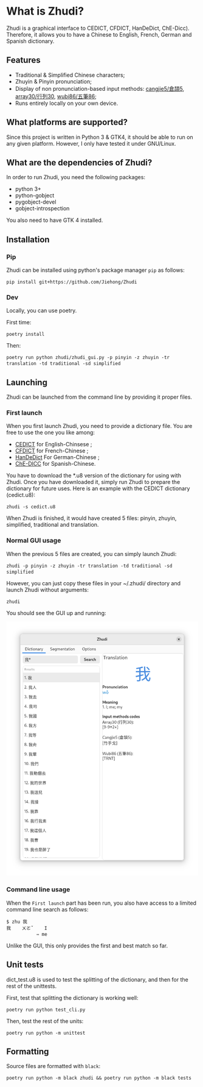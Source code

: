 # What is Zhudi?
Zhudi is a graphical interface to CEDICT, CFDICT, HanDeDict, ChE-Dicc). Therefore, it allows you to have a Chinese to English, French, German and Spanish dictionary.

## Features

- Traditional & Simplified Chinese characters;
- Zhuyin & Pinyin pronunciation;
- Display of non pronunciation-based input methods: [cangjie5/倉頡5](https://en.wikipedia.org/wiki/Cangjie_input_method), [array30/行列30](https://zh.wikipedia.org/wiki/%E8%A1%8C%E5%88%97%E8%BC%B8%E5%85%A5%E6%B3%95), [wubi86/五筆86](https://en.wikipedia.org/wiki/Wubi_method);
- Runs entirely locally on your own device.

## What platforms are supported?

Since this project is written in Python 3 & GTK4, it should be able to run on any given platform. However, I only have tested it under GNU/Linux.


## What are the dependencies of Zhudi?

In order to run Zhudi, you need the following packages:
* python 3+
* python-gobject
* pygobject-devel
* gobject-introspection

You also need to have GTK 4 installed.

## Installation

### Pip

Zhudi can be installed using python's package manager `pip` as follows:

    pip install git+https://github.com/Jiehong/Zhudi

### Dev

Locally, you can use poetry.

First time:

    poetry install

Then:

    poetry run python zhudi/zhudi_gui.py -p pinyin -z zhuyin -tr translation -td traditional -sd simplified

## Launching

Zhudi can be launched from the command line by providing it proper files.

### First launch
When you first launch Zhudi, you need to provide a dictionary file. You are free to use the one you like among:
* [CEDICT](http://www.mdbg.net/chindict/chindict.php?page=cedict) for English-Chinsese ;
* [CFDICT](http://www.chine-informations.com/chinois/open/CFDICT/) for French-Chinese ;
* [HanDeDict](http://www.handedict.de/chinesisch_deutsch.php) For German-Chinese ;
* [ChE-DICC](http://cc-chedicc.wikispaces.com/) for Spanish-Chinese.

You have to download the *.u8 version of the dictionary for using with Zhudi. Once you have downloaded it, simply run Zhudi to prepare the dictionary for future uses. Here is an example with the CEDICT dictionary (cedict.u8):

    zhudi -s cedict.u8

When Zhudi is finished, it would have created 5 files: pinyin, zhuyin, simplified, traditional and translation.

### Normal GUI usage
When the previous 5 files are created, you can simply launch Zhudi:

    zhudi -p pinyin -z zhuyin -tr translation -td traditional -sd simplified

However, you can just copy these files in your ~/.zhudi/ directory and launch Zhudi without arguments:

    zhudi

You should see the GUI up and running:

![GUI screenshot](gui_screenshot.png)

### Command line usage
When the `First launch` part has been run, you also have access to a limited command line search as follows:

    $ zhu 我
    我    ㄨㄛˇ    I
               ⇾ me

Unlike the GUI, this only provides the first and best match so far.

## Unit tests
dict_test.u8 is used to test the splitting of the dictionary, and then for the rest of the unittests.

First, test that splitting the dictionary is working well:

    poetry run python test_cli.py

Then, test the rest of the units:

    poetry run python -m unittest

## Formatting

Source files are formatted with `black`:

    poetry run python -m black zhudi && poetry run python -m black tests
